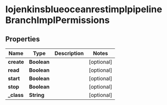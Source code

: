 
# IojenkinsblueoceanrestimplpipelineBranchImplPermissions

## Properties
Name | Type | Description | Notes
------------ | ------------- | ------------- | -------------
**create** | **Boolean** |  |  [optional]
**read** | **Boolean** |  |  [optional]
**start** | **Boolean** |  |  [optional]
**stop** | **Boolean** |  |  [optional]
**_class** | **String** |  |  [optional]



